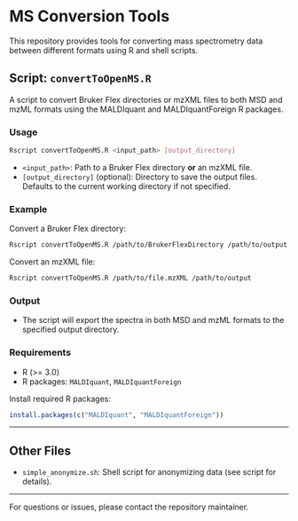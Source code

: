 # MS Conversion Tools

This repository provides tools for converting mass spectrometry data between different formats using R and shell scripts.

## Script: `convertToOpenMS.R`

A script to convert Bruker Flex directories or mzXML files to both MSD and mzML formats using the MALDIquant and MALDIquantForeign R packages.

### Usage

```sh
Rscript convertToOpenMS.R <input_path> [output_directory]
```

- `<input_path>`: Path to a Bruker Flex directory **or** an mzXML file.
- `[output_directory]` (optional): Directory to save the output files. Defaults to the current working directory if not specified.

### Example

Convert a Bruker Flex directory:

```sh
Rscript convertToOpenMS.R /path/to/BrukerFlexDirectory /path/to/output
```

Convert an mzXML file:

```sh
Rscript convertToOpenMS.R /path/to/file.mzXML /path/to/output
```

### Output

- The script will export the spectra in both MSD and mzML formats to the specified output directory.

### Requirements

- R (>= 3.0)
- R packages: `MALDIquant`, `MALDIquantForeign`

Install required R packages:

```r
install.packages(c("MALDIquant", "MALDIquantForeign"))
```

---

## Other Files

- `simple_anonymize.sh`: Shell script for anonymizing data (see script for details).

---

For questions or issues, please contact the repository maintainer.
